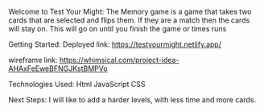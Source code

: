 Welcome to Test Your Might:
The Memory game is a game that takes two cards that are selected and flips them. If they are a match then the cards will stay on. This will go on until you finish the game or times runs 

Getting Started:
Deployed link: https://testyourmight.netlify.app/

wireframe link:
https://whimsical.com/project-idea-AHAxFeEweBFNGJKstBMPVo

Technologies Used:
Html
JavaScript 
CSS

Next Steps:
I will like to add a harder levels, with less time and more cards.



